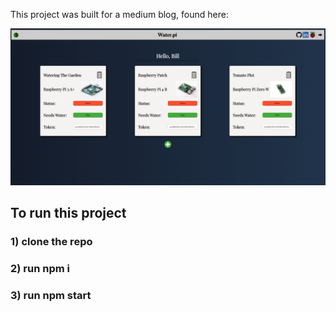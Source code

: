 This project was built for a medium blog, found here: 

![working](https://github.com/ethancollins0/capstone-backend/blob/master/GitFiles/Home.png)



## To run this project
 ### 1) clone the repo
 ### 2) run npm i
 ### 3) run npm start

